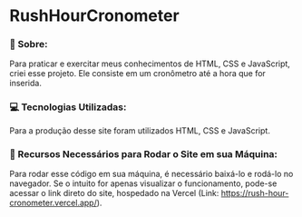 # RushHourCronometer

### 📖 Sobre:
Para praticar e exercitar meus conhecimentos de HTML, CSS e JavaScript, criei esse projeto. Ele consiste em um cronômetro até a hora que for inserida.

### 💻 Tecnologias Utilizadas:
Para a produção desse site foram utilizados HTML, CSS e JavaScript.

### 🚨 Recursos Necessários para Rodar o Site em sua Máquina:
Para rodar esse código em sua máquina, é necessário baixá-lo e rodá-lo no navegador. 
Se o intuito for apenas visualizar o funcionamento, pode-se acessar o link direto do site, hospedado na Vercel (Link: <a href="https://rush-hour-cronometer.vercel.app/">https://rush-hour-cronometer.vercel.app/</a>).
